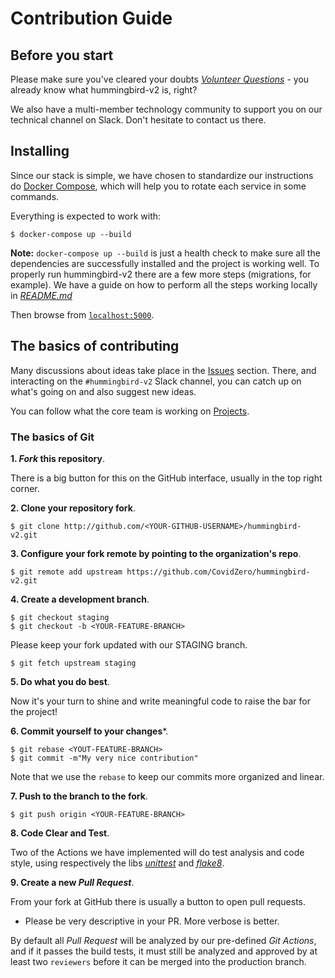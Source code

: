 # Contribution Guide

## Before you start ##

Please make sure you've cleared your doubts [_Volunteer Questions_](https://docs.google.com/forms/d/e/1FAIpQLSfMO-_ByPnTWuIFo7sGlbqnutv4oaNlu4caHwzWfnvno964ig/viewform) - you already know what hummingbird-v2 is, right?

We also have a multi-member technology community to support you on our technical channel on Slack. Don't hesitate to contact us there.

## Installing

Since our stack is simple, we have chosen to standardize our instructions do [Docker Compose](https://docs.docker.com/compose/install/), which will help you to rotate each service in some commands.

Everything is expected to work with:

```console
$ docker-compose up --build
```

**Note:** `docker-compose up --build` is just a health check to make sure all the dependencies are successfully installed and the project is working well. To properly run hummingbird-v2 there are a few more steps (migrations, for example). We have a guide on how to perform all the steps working locally in [_README.md_](https://github.com/CovidZero/hummingbird-v2/blob/staging/README.md)

Then browse from [`localhost:5000`](http://localhost:5000). 

## The basics of contributing

Many discussions about ideas take place in the [Issues](https://github.com/CovidZero/hummingbird-v2/issues) section. There, and interacting on the `#hummingbird-v2` Slack channel, you can catch up on what's going on and also suggest new ideas.

You can follow what the core team is working on [Projects](https://github.com/CovidZero/hummingbird-v2/projects/1).

### The basics of Git

**1. _Fork_ this repository**.

There is a big button for this on the GitHub interface, usually in the top right corner.

**2. Clone your repository fork**.

```console
$ git clone http://github.com/<YOUR-GITHUB-USERNAME>/hummingbird-v2.git
```

**3. Configure your fork remote by pointing to the organization's repo**.

```console
$ git remote add upstream https://github.com/CovidZero/hummingbird-v2.git 
```

**4. Create a development branch**.

```console
$ git checkout staging
$ git checkout -b <YOUR-FEATURE-BRANCH>
```

Please keep your fork updated with our STAGING branch.

```console
$ git fetch upstream staging
```

**5. Do what you do best**.

Now it's your turn to shine and write meaningful code to raise the bar for the project!

**6. Commit yourself to your changes***.

```console
$ git rebase <YOUT-FEATURE-BRANCH>
$ git commit -m"My very nice contribution"
```

Note that we use the `rebase` to keep our commits more organized and linear.

**7. Push to the branch to the fork**.

```console
$ git push origin <YOUR-FEATURE-BRANCH> 
```
**8. Code Clear and Test**.

Two of the Actions we have implemented will do test analysis and code style, using respectively the libs [_unittest_](https://docs.python.org/3/library/unittest.html) and [_flake8_](http://flake8.pycqa.org/en/latest/).

**9. Create a new _Pull Request_**.

From your fork at GitHub there is usually a button to open pull requests.

- Please be very descriptive in your PR. More verbose is better. 

By default all _Pull Request_ will be analyzed by our pre-defined _Git Actions_, and if it passes the build tests, it must still be analyzed and approved by at least two `reviewers` before it can be merged into the production branch.
